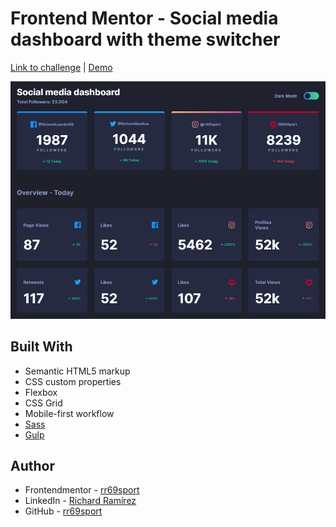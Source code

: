 # Frontend Mentor - Social media dashboard with theme switcher

[Link to challenge](https://www.frontendmentor.io/solutions/social-media-dashboard-with-theme-switcher-xz1UqwEkK) | [Demo](https://frontendmentor-challenge-repos.github.io/social-media-dashboard-with-theme-switcher/)

![Design preview for the Social media dashboard with theme switcher coding challenge](./design/social-media-screen-capture.png)

## Built With

- Semantic HTML5 markup
- CSS custom properties
- Flexbox
- CSS Grid
- Mobile-first workflow
- [Sass](https://sass-lang.com/)
- [Gulp](https://gulpjs.com/)

## Author

- Frontendmentor - [rr69sport](https://www.frontendmentor.io/profile/rr69sport)
- LinkedIn - [Richard Ramírez](https://www.linkedin.com/in/richard-ramírez-514963181/)
- GitHub - [rr69sport](https://github.com/rr69sport)
